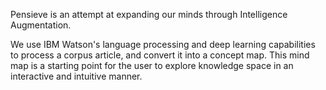 Pensieve is an attempt at expanding our minds through Intelligence Augmentation.




We use IBM Watson's language processing and deep learning capabilities to process a corpus article, and convert it into a concept map. This mind map is a starting point for the user to explore knowledge space in an interactive and intuitive manner. 



